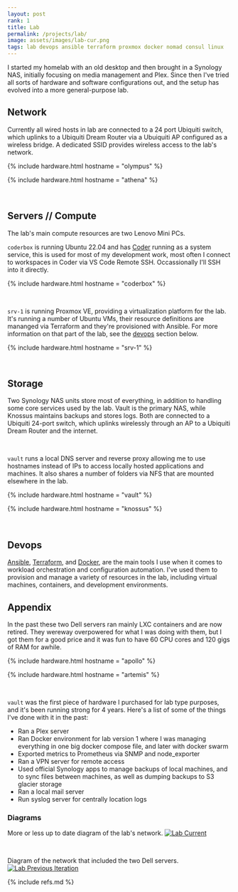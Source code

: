 ```yaml
---
layout: post
rank: 1
title: Lab
permalink: /projects/lab/
image: assets/images/lab-cur.png
tags: lab devops ansible terraform proxmox docker nomad consul linux
---
```


I started my homelab with an old desktop and then brought in a Synology NAS, initially focusing on media management and Plex. Since then I've tried all sorts of hardware and software configurations out, and the setup has evolved into a more general-purpose lab.

## Network

Currently all wired hosts in lab are connected to a 24 port Ubiquiti switch, which uplinks to a Ubiquiti Dream Router via a Ubuiquiti AP configured as a wireless bridge. A dedicated SSID provides wireless access to the lab's network.

{% include hardware.html hostname = "olympus" %}

{% include hardware.html hostname = "athena" %}

<br/>

## Servers // Compute

The lab's main compute resources are two Lenovo Mini PCs.

`coderbox` is running Ubuntu 22.04 and has [Coder](/overview/coder) running as a system service, this is used for most of my development work, most often I connect to workspaces in Coder via VS Code Remote SSH. Occassionally I'll SSH into it directly.

{% include hardware.html hostname = "coderbox" %}

<br/>

`srv-1` is running Proxmox VE, providing a virtualization platform for the lab. It's
running a number of Ubuntu VMs, their resource definitions are mananged via Terraform
and they're provisioned with Ansible. For more information on that part of the lab,
see the [devops](#devops) section below.

{% include hardware.html hostname = "srv-1" %}

<br/>

## Storage

Two Synology NAS units store most of everything, in addition to handling some
core services used by the lab. Vault is the primary NAS, while Knossus maintains backups and stores logs. Both are connected to a Ubiquiti 24-port switch, which uplinks wirelessly through an AP to a Ubiquiti Dream Router and the internet.

<br/>

`vault` runs a local DNS server and reverse proxy allowing me to use hostnames instead of IPs to access locally hosted applications and machines. It also shares a number of folders via NFS that are mounted elsewhere in the lab.

{% include hardware.html hostname = "vault" %}

{% include hardware.html hostname = "knossus" %}

<br/>

## Devops

[Ansible](/overview/ansible), [Terraform](/overview/terraform), and [Docker](/overview/docker), are the main tools I use when it comes to workload orchestration and configuration automation. I've used them to provision and manage a variety of resources in the lab, including virtual machines, containers, and development environments.

## Appendix

In the past these two Dell servers ran mainly LXC containers and are now retired. They wereway overpowered for what I was doing with them, but I got them for a good price and it was fun to have 60 CPU cores and 120 gigs of RAM for awhile.

{% include hardware.html hostname = "apollo" %}

{% include hardware.html hostname = "artemis" %}

<br/>

`vault` was the first piece of hardware I purchased for lab type purposes, and it's been running strong for 4 years. Here's a list of some of the things I've done with it in the past:

- Ran a Plex server
- Ran Docker environment for lab version 1 where I was managing everything in one big docker compose file, and later with docker swarm
- Exported metrics to Prometheus via SNMP and node_exporter
- Ran a VPN server for remote access
- Used official Synology apps to manage backups of local machines, and to sync files between machines, as well as dumping backups to S3 glacier storage
- Ran a local mail server
- Run syslog server for centrally location logs

### Diagrams

More or less up to date diagram of the lab's network.
[![Lab Current](/assets/images/projects/lab-cur.png)](/assets/images/projects/lab-cur.png)

<br/>

Diagram of the network that included the two Dell servers.
[![Lab Previous Iteration](/assets/images/projects/lab-old.png)](/assets/images/projects/lab-old.png)

{% include refs.md %}
